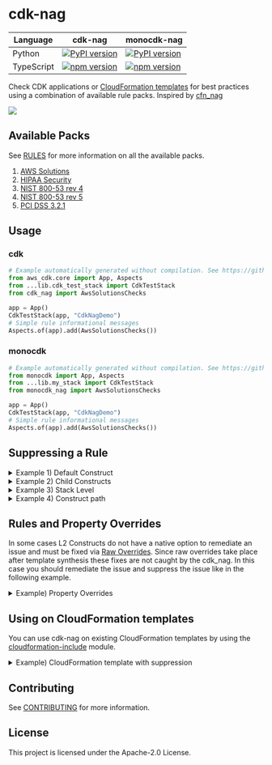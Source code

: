 <!--
Copyright Amazon.com, Inc. or its affiliates. All Rights Reserved.
SPDX-License-Identifier: Apache-2.0
-->

# cdk-nag

| Language   | cdk-nag                                                                                   | monocdk-nag                                                                                       |
| ---------- | ----------------------------------------------------------------------------------------- | ------------------------------------------------------------------------------------------------- |
| Python     | [![PyPI version](https://badge.fury.io/py/cdk-nag.svg)](https://badge.fury.io/py/cdk-nag) | [![PyPI version](https://badge.fury.io/py/monocdk-nag.svg)](https://badge.fury.io/py/monocdk-nag) |
| TypeScript | [![npm version](https://badge.fury.io/js/cdk-nag.svg)](https://badge.fury.io/js/cdk-nag)  | [![npm version](https://badge.fury.io/js/monocdk-nag.svg)](https://badge.fury.io/js/monocdk-nag)  |

Check CDK applications or [CloudFormation templates](#using-on-cloudformation-templates) for best practices using a combination of available rule packs. Inspired by [cfn_nag](https://github.com/stelligent/cfn_nag)

![](cdk_nag.gif)

## Available Packs

See [RULES](./RULES.md) for more information on all the available packs.

1. [AWS Solutions](./RULES.md#awssolutions)
2. [HIPAA Security](./RULES.md#hipaa-security)
3. [NIST 800-53 rev 4](./RULES.md#nist-800-53-rev-4)
4. [NIST 800-53 rev 5](./RULES.md#nist-800-53-rev-5)
5. [PCI DSS 3.2.1](./RULES.md#pci-dss-321)

## Usage

### cdk

```python
# Example automatically generated without compilation. See https://github.com/aws/jsii/issues/826
from aws_cdk.core import App, Aspects
from ...lib.cdk_test_stack import CdkTestStack
from cdk_nag import AwsSolutionsChecks

app = App()
CdkTestStack(app, "CdkNagDemo")
# Simple rule informational messages
Aspects.of(app).add(AwsSolutionsChecks())
```

### monocdk

```python
# Example automatically generated without compilation. See https://github.com/aws/jsii/issues/826
from monocdk import App, Aspects
from ...lib.my_stack import CdkTestStack
from monocdk_nag import AwsSolutionsChecks

app = App()
CdkTestStack(app, "CdkNagDemo")
# Simple rule informational messages
Aspects.of(app).add(AwsSolutionsChecks())
```

## Suppressing a Rule

<details>
  <summary>Example 1) Default Construct</summary>

```python
# Example automatically generated without compilation. See https://github.com/aws/jsii/issues/826
from aws_cdk.aws_ec2 import SecurityGroup, Vpc, Peer, Port
from aws_cdk.core import Construct, Stack, StackProps
from cdk_nag import NagSuppressions

class CdkTestStack(Stack):
    def __init__(self, scope, id, *, description=None, env=None, stackName=None, tags=None, synthesizer=None, terminationProtection=None, analyticsReporting=None):
        super().__init__(scope, id, description=description, env=env, stackName=stackName, tags=tags, synthesizer=synthesizer, terminationProtection=terminationProtection, analyticsReporting=analyticsReporting)
        test = SecurityGroup(self, "test",
            vpc=Vpc(self, "vpc")
        )
        test.add_ingress_rule(Peer.any_ipv4(), Port.all_traffic())
        NagSuppressions.add_resource_suppressions(test, [id="AwsSolutions-EC23", reason="lorem ipsum"
        ])
```

</details><details>
  <summary>Example 2) Child Constructs</summary>

```python
# Example automatically generated without compilation. See https://github.com/aws/jsii/issues/826
from aws_cdk.aws_iam import User, PolicyStatement
from aws_cdk.core import Construct, Stack, StackProps
from cdk_nag import NagSuppressions

class CdkTestStack(Stack):
    def __init__(self, scope, id, *, description=None, env=None, stackName=None, tags=None, synthesizer=None, terminationProtection=None, analyticsReporting=None):
        super().__init__(scope, id, description=description, env=env, stackName=stackName, tags=tags, synthesizer=synthesizer, terminationProtection=terminationProtection, analyticsReporting=analyticsReporting)
        user = User(self, "rUser")
        user.add_to_policy(
            PolicyStatement(
                actions=["s3:PutObject"],
                resources=["arn:aws:s3:::bucket_name/*"]
            ))
        # Enable adding suppressions to child constructs
        NagSuppressions.add_resource_suppressions(user, [{"id": "AwsSolutions-IAM5", "reason": "lorem ipsum"}], True)
```

</details><details>
  <summary>Example 3) Stack Level </summary>

```python
# Example automatically generated without compilation. See https://github.com/aws/jsii/issues/826
from aws_cdk.core import App, Aspects
from ...lib.cdk_test_stack import CdkTestStack
from cdk_nag import AwsSolutionsChecks, NagSuppressions

app = App()
stack = CdkTestStack(app, "CdkNagDemo")
Aspects.of(app).add(AwsSolutionsChecks())
NagSuppressions.add_stack_suppressions(stack, [id="AwsSolutions-EC23", reason="lorem ipsum"
])
```

</details><details>
  <summary>Example 4) Construct path</summary>

If you received the following error on synth/deploy

```bash
[Error at /StackName/Custom::CDKBucketDeployment8675309/ServiceRole/Resource] AwsSolutions-IAM4: The IAM user, role, or group uses AWS managed policies
```

```python
# Example automatically generated without compilation. See https://github.com/aws/jsii/issues/826
from aws_cdk.aws_s3 import Bucket
from aws_cdk.aws_s3_deployment import BucketDeployment
from cdk_nag import NagSuppressions
from aws_cdk.core import Construct, Stack, StackProps

class CdkTestStack(Stack):
    def __init__(self, scope, id, *, description=None, env=None, stackName=None, tags=None, synthesizer=None, terminationProtection=None, analyticsReporting=None):
        super().__init__(scope, id, description=description, env=env, stackName=stackName, tags=tags, synthesizer=synthesizer, terminationProtection=terminationProtection, analyticsReporting=analyticsReporting)
        BucketDeployment(self, "rDeployment",
            sources=[],
            destination_bucket=Bucket.from_bucket_name(self, "rBucket", "foo")
        )
        NagSuppressions.add_resource_suppressions_by_path(self, "/StackName/Custom::CDKBucketDeployment8675309/ServiceRole/Resource", [id="AwsSolutions-IAM4", reason="at least 10 characters"])
```

</details>

## Rules and Property Overrides

In some cases L2 Constructs do not have a native option to remediate an issue and must be fixed via [Raw Overrides](https://docs.aws.amazon.com/cdk/latest/guide/cfn_layer.html#cfn_layer_raw). Since raw overrides take place after template synthesis these fixes are not caught by the cdk_nag. In this case you should remediate the issue and suppress the issue like in the following example.

<details>
  <summary>Example) Property Overrides</summary>

```python
# Example automatically generated without compilation. See https://github.com/aws/jsii/issues/826
from aws_cdk.aws_ec2 import Instance, InstanceType, InstanceClass, MachineImage, Vpc, CfnInstance
from aws_cdk.core import Construct, Stack, StackProps
from cdk_nag import NagSuppressions

class CdkTestStack(Stack):
    def __init__(self, scope, id, *, description=None, env=None, stackName=None, tags=None, synthesizer=None, terminationProtection=None, analyticsReporting=None):
        super().__init__(scope, id, description=description, env=env, stackName=stackName, tags=tags, synthesizer=synthesizer, terminationProtection=terminationProtection, analyticsReporting=analyticsReporting)
        instance = Instance(self, "rInstance",
            vpc=Vpc(self, "rVpc"),
            instance_type=InstanceType(InstanceClass.T3),
            machine_image=MachineImage.latest_amazon_linux()
        )
        cfn_ins = instance.node.default_child
        cfn_ins.add_property_override("DisableApiTermination", True)
        NagSuppressions.add_resource_suppressions(instance, [
            id="AwsSolutions-EC29",
            reason="Remediated through property override."

        ])
```

</details>

## Using on CloudFormation templates

You can use cdk-nag on existing CloudFormation templates by using the [cloudformation-include](https://docs.aws.amazon.com/cdk/latest/guide/use_cfn_template.html#use_cfn_template_install) module.

<details>
  <summary>Example) CloudFormation template with suppression</summary>

Sample CloudFormation template with suppression

```json
{
  "Resources": {
    "rBucket": {
      "Type": "AWS::S3::Bucket",
      "Properties": {
        "BucketName": "some-bucket-name"
      },
      "Metadata": {
        "cdk_nag": {
          "rules_to_suppress": [
            {
              "id": "AwsSolutions-S1",
              "reason": "at least 10 characters"
            }
          ]
        }
      }
    }
  }
}
```

Sample App

```python
# Example automatically generated without compilation. See https://github.com/aws/jsii/issues/826
from aws_cdk.core import App, Aspects
from ...lib.cdk_test_stack import CdkTestStack
from cdk_nag import AwsSolutionsChecks

app = App()
CdkTestStack(app, "CdkNagDemo")
Aspects.of(app).add(AwsSolutionsChecks())
```

Sample Stack with imported template

```python
# Example automatically generated without compilation. See https://github.com/aws/jsii/issues/826
from aws_cdk.cloudformation_include import CfnInclude
from aws_cdk.core import Construct, Stack, StackProps

class CdkTestStack(Stack):
    def __init__(self, scope, id, *, description=None, env=None, stackName=None, tags=None, synthesizer=None, terminationProtection=None, analyticsReporting=None):
        super().__init__(scope, id, description=description, env=env, stackName=stackName, tags=tags, synthesizer=synthesizer, terminationProtection=terminationProtection, analyticsReporting=analyticsReporting)
        CfnInclude(self, "Template",
            template_file="my-template.json"
        )
```

</details>

## Contributing

See [CONTRIBUTING](./CONTRIBUTING.md) for more information.

## License

This project is licensed under the Apache-2.0 License.
